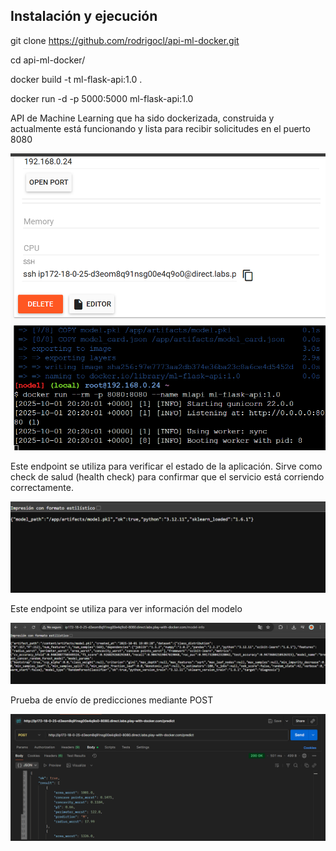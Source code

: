 ## Instalación y ejecución


git clone https://github.com/rodrigocl/api-ml-docker.git 

cd api-ml-docker/

docker build -t ml-flask-api:1.0 . 

docker run -d -p 5000:5000 ml-flask-api:1.0

API de Machine Learning que ha sido dockerizada, construida y actualmente está funcionando y lista para recibir solicitudes en el puerto 8080

![API de Machine Learning que ha sido dockerizada, construida y actualmente está funcionando y lista para recibir solicitudes en el puerto 8080](/imagenes/imagen1.png)

Este endpoint se utiliza para verificar el estado de la aplicación. Sirve como check de salud (health check) para confirmar que el servicio está corriendo correctamente.

![Texto alternativo](/imagenes/imagen2.png)

Este endpoint se utiliza para ver información del modelo 

![Texto alternativo](/imagenes/imagen3.png)

Prueba de envío de predicciones mediante POST

![Prueba de envío de predicciones mediante POST](/imagenes/imagen4.png)
